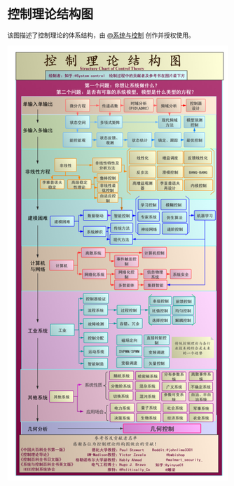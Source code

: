 # 控制理论结构图

该图描述了控制理论的体系结构，由 [@系统与控制](https://www.zhihu.com/people/xiang-yi-55-49) 创作并授权使用。

![](assets/control_theory_diagram_cn.png)
